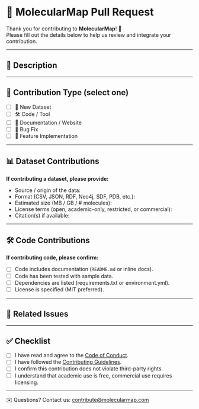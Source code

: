
# 🌌 MolecularMap Pull Request

Thank you for contributing to **MolecularMap**! 🚀  
Please fill out the details below to help us review and integrate your contribution.

---

## 📝 Description

<!-- Provide a summary of the changes (dataset, code, docs, etc.). -->

---

## 📂 Contribution Type (select one)

- [ ] 🧬 New Dataset  
- [ ] 🛠 Code / Tool  
- [ ] 📖 Documentation / Website  
- [ ] 🐛 Bug Fix  
- [ ] 🚀 Feature Implementation  

---

## 📊 Dataset Contributions

**If contributing a dataset, please provide:**
- Source / origin of the data:
- Format (CSV, JSON, RDF, Neo4j, SDF, PDB, etc.):
- Estimated size (MB / GB / # molecules):
- License terms (open, academic-only, restricted, or commercial):
- Citation(s) if available:

---

## 🛠 Code Contributions

**If contributing code, please confirm:**
- [ ] Code includes documentation (`README.md` or inline docs).  
- [ ] Code has been tested with sample data.  
- [ ] Dependencies are listed (requirements.txt or environment.yml).  
- [ ] License is specified (MIT preferred).  

---

## 🔗 Related Issues

<!-- List any related GitHub Issues or Proposals (e.g., "Closes #42"). -->

---

## ✅ Checklist

- [ ] I have read and agree to the [Code of Conduct](../CODE_OF_CONDUCT.md).  
- [ ] I have followed the [Contributing Guidelines](../CONTRIBUTING.md).  
- [ ] I confirm this contribution does not violate third-party rights.  
- [ ] I understand that academic use is free, commercial use requires licensing.  

---

✉️ Questions? Contact us: [contribute@molecularmap.com](mailto:contribute@molecularmap.com)

